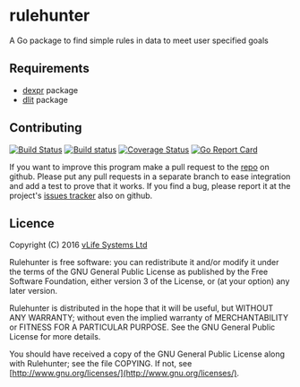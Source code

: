 rulehunter
==========
A Go package to find simple rules in data to meet user specified goals

Requirements
------------
* [dexpr](https://github.com/lawrencewoodman/dexpr) package
* [dlit](https://github.com/lawrencewoodman/dlit) package

Contributing
------------
[![Build Status](https://travis-ci.org/vlifesystems/rulehunter.svg?branch=master)](https://travis-ci.org/vlifesystems/rulehunter)
[![Build status](https://ci.appveyor.com/api/projects/status/github/LawrenceWoodman/rulehunter?branch=master&svg=true)](https://ci.appveyor.com/project/LawrenceWoodman/rulehunter/branch/master)
[![Coverage Status](https://coveralls.io/repos/vlifesystems/rulehunter/badge.svg?branch=master)](https://coveralls.io/r/vlifesystems/rulehunter?branch=master)
[![Go Report Card](https://goreportcard.com/badge/github.com/vlifesystems/rulehunter)](https://goreportcard.com/report/github.com/vlifesystems/rulehunter)

If you want to improve this program make a pull request to the [repo](https://github.com/vlifesystems/rulehunter) on github.  Please put any pull requests in a separate branch to ease integration and add a test to prove that it works.  If you find a bug, please report it at the project's [issues tracker](https://github.com/vlifesystems/rulehunter/issues) also on github.


Licence
-------
Copyright (C) 2016 [vLife Systems Ltd](http://vlifesystems.com)

Rulehunter is free software: you can redistribute it and/or modify
it under the terms of the GNU General Public License as published by
the Free Software Foundation, either version 3 of the License, or
(at your option) any later version.

Rulehunter is distributed in the hope that it will be useful,
but WITHOUT ANY WARRANTY; without even the implied warranty of
MERCHANTABILITY or FITNESS FOR A PARTICULAR PURPOSE.  See the
GNU General Public License for more details.

You should have received a copy of the GNU General Public License
along with Rulehunter; see the file COPYING.  If not, see
[http://www.gnu.org/licenses/](http://www.gnu.org/licenses/).
